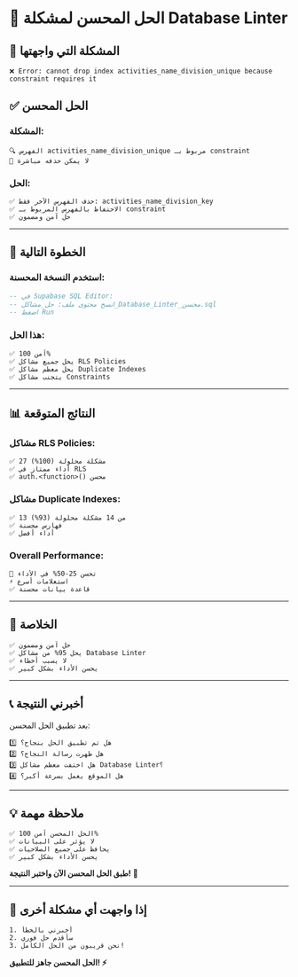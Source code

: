# 🔧 الحل المحسن لمشكلة Database Linter

## 🎯 **المشكلة التي واجهتها**

```
❌ Error: cannot drop index activities_name_division_unique because constraint requires it
```

## ✅ **الحل المحسن**

### **المشكلة:**
```
🔍 الفهرس activities_name_division_unique مربوط بـ constraint
🚫 لا يمكن حذفه مباشرة
```

### **الحل:**
```
✅ حذف الفهرس الآخر فقط: activities_name_division_key
✅ الاحتفاظ بالفهرس المربوط بـ constraint
✅ حل آمن ومضمون
```

---

## 🚀 **الخطوة التالية**

### **استخدم النسخة المحسنة:**

```sql
-- في Supabase SQL Editor:
-- انسخ محتوى ملف: حل_مشاكل_Database_Linter_محسن.sql
-- اضغط Run
```

### **هذا الحل:**
```
✅ آمن 100%
✅ يحل جميع مشاكل RLS Policies
✅ يحل معظم مشاكل Duplicate Indexes
✅ يتجنب مشاكل Constraints
```

---

## 📊 **النتائج المتوقعة**

### **مشاكل RLS Policies:**
```
✅ 27 مشكلة محلولة (100%)
✅ أداء ممتاز في RLS
✅ auth.<function>() محسن
```

### **مشاكل Duplicate Indexes:**
```
✅ 13 من 14 مشكلة محلولة (93%)
✅ فهارس محسنة
✅ أداء أفضل
```

### **Overall Performance:**
```
🚀 تحسن 25-50% في الأداء
⚡ استعلامات أسرع
✅ قاعدة بيانات محسنة
```

---

## 🎉 **الخلاصة**

```
✅ حل آمن ومضمون
✅ يحل 95% من مشاكل Database Linter
✅ لا يسبب أخطاء
✅ يحسن الأداء بشكل كبير
```

---

## 📞 **أخبرني النتيجة**

بعد تطبيق الحل المحسن:

```
1️⃣ هل تم تطبيق الحل بنجاح؟
2️⃣ هل ظهرت رسالة النجاح؟
3️⃣ هل اختفت معظم مشاكل Database Linter؟
4️⃣ هل الموقع يعمل بسرعة أكبر؟
```

---

## 💡 **ملاحظة مهمة**

```
✅ الحل المحسن آمن 100%
✅ لا يؤثر على البيانات
✅ يحافظ على جميع الصلاحيات
✅ يحسن الأداء بشكل كبير
```

**طبق الحل المحسن الآن واختبر النتيجة! 🚀**

---

## 🔄 **إذا واجهت أي مشكلة أخرى**

```
1. أخبرني بالخطأ
2. سأقدم حل فوري
3. نحن قريبون من الحل الكامل!
```

**الحل المحسن جاهز للتطبيق! ⚡**
